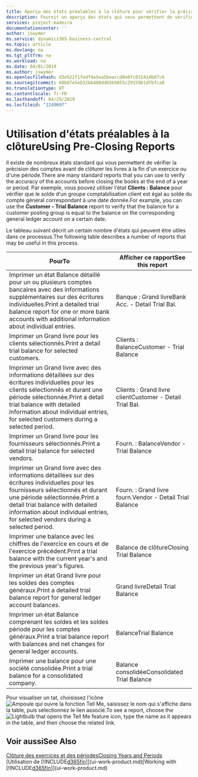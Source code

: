 ```yaml
---
title: Aperçu des états préalables à la clôture pour vérifier la précision de compte | Microsoft Docs
description: Fournit un aperçu des états qui vous permettent de vérifier la précision des comptes avant de clôturer les livres à la fin d'un exercice ou d'une période.
services: project-madeira
documentationcenter: ''
author: jswymer
ms.service: dynamics365-business-central
ms.topic: article
ms.devlang: na
ms.tgt_pltfrm: na
ms.workload: na
ms.date: 04/01/2019
ms.author: jswymer
ms.openlocfilehash: d3e522f1fedf4e5ea5beaccd0e0fc015414b87c6
ms.sourcegitcommit: 60b87e5eb32bb408dd65b9855c29159b1dfbfca8
ms.translationtype: HT
ms.contentlocale: fr-FR
ms.lasthandoff: 04/29/2019
ms.locfileid: "1249697"
---
```

# <a name="using-pre-closing-reports"></a><span data-ttu-id="32087-103">Utilisation d'états préalables à la clôture</span><span class="sxs-lookup"><span data-stu-id="32087-103">Using Pre-Closing Reports</span></span>
<span data-ttu-id="32087-104">Il existe de nombreux états standard qui vous permettent de vérifier la précision des comptes avant de clôturer les livres à la fin d'un exercice ou d'une période.</span><span class="sxs-lookup"><span data-stu-id="32087-104">There are many standard reports that you can use to verify the accuracy of the accounts before closing the books at the end of a year or period.</span></span> <span data-ttu-id="32087-105">Par exemple, vous pouvez utiliser l'état **Clients : Balance** pour vérifier que le solde d'un groupe comptabilisation client est égal au solde du compte général correspondant à une date donnée.</span><span class="sxs-lookup"><span data-stu-id="32087-105">For example, you can use the **Customer - Trial Balance** report to verify that the balance for a customer posting group is equal to the balance on the corresponding general ledger account on a certain date.</span></span>

<span data-ttu-id="32087-106">Le tableau suivant décrit un certain nombre d'états qui peuvent être utiles dans ce processus.</span><span class="sxs-lookup"><span data-stu-id="32087-106">The following table describes a number of reports that may be useful in this process.</span></span>

| <span data-ttu-id="32087-107">Pour</span><span class="sxs-lookup"><span data-stu-id="32087-107">To</span></span> | <span data-ttu-id="32087-108">Afficher ce rapport</span><span class="sxs-lookup"><span data-stu-id="32087-108">See this report</span></span> |
| --- | --- |
| <span data-ttu-id="32087-109">Imprimer un état Balance détaillé pour un ou plusieurs comptes bancaires avec des informations supplémentaires sur des écritures individuelles.</span><span class="sxs-lookup"><span data-stu-id="32087-109">Print a detailed trial balance report for one or more bank accounts with additional information about individual entries.</span></span> |<span data-ttu-id="32087-110">Banque : Grand livre</span><span class="sxs-lookup"><span data-stu-id="32087-110">Bank Acc. - Detail Trial Bal.</span></span> |
| <span data-ttu-id="32087-111">Imprimer un Grand livre pour les clients sélectionnés.</span><span class="sxs-lookup"><span data-stu-id="32087-111">Print a detail trial balance for selected customers.</span></span> |<span data-ttu-id="32087-112">Clients : Balance</span><span class="sxs-lookup"><span data-stu-id="32087-112">Customer - Trial Balance</span></span> |
| <span data-ttu-id="32087-113">Imprimer un Grand livre avec des informations détaillées sur des écritures individuelles pour les clients sélectionnés et durant une période sélectionnée.</span><span class="sxs-lookup"><span data-stu-id="32087-113">Print a detail trial balance with detailed information about individual entries, for selected customers during a selected period.</span></span> |<span data-ttu-id="32087-114">Clients : Grand livre client</span><span class="sxs-lookup"><span data-stu-id="32087-114">Customer - Detail Trial Bal.</span></span> |
| <span data-ttu-id="32087-115">Imprimer un Grand livre pour les fournisseurs sélectionnés.</span><span class="sxs-lookup"><span data-stu-id="32087-115">Print a detail trial balance for selected vendors.</span></span> |<span data-ttu-id="32087-116">Fourn. : Balance</span><span class="sxs-lookup"><span data-stu-id="32087-116">Vendor - Trial Balance</span></span> |
| <span data-ttu-id="32087-117">Imprimer un Grand livre avec des informations détaillées sur des écritures individuelles pour les fournisseurs sélectionnés et durant une période sélectionnée.</span><span class="sxs-lookup"><span data-stu-id="32087-117">Print a detail trial balance with detailed information about individual entries, for selected vendors during a selected period.</span></span> |<span data-ttu-id="32087-118">Fourn. : Grand livre fourn.</span><span class="sxs-lookup"><span data-stu-id="32087-118">Vendor - Detail Trial Balance</span></span> |
| <span data-ttu-id="32087-119">Imprimer une balance avec les chiffres de l'exercice en cours et de l'exercice précédent.</span><span class="sxs-lookup"><span data-stu-id="32087-119">Print a trial balance with the current year's and the previous year's figures.</span></span> |<span data-ttu-id="32087-120">Balance de clôture</span><span class="sxs-lookup"><span data-stu-id="32087-120">Closing Trial Balance</span></span> |
| <span data-ttu-id="32087-121">Imprimer un état Grand livre pour les soldes des comptes généraux.</span><span class="sxs-lookup"><span data-stu-id="32087-121">Print a detailed trial balance report for general ledger account balances.</span></span> |<span data-ttu-id="32087-122">Grand livre</span><span class="sxs-lookup"><span data-stu-id="32087-122">Detail Trial Balance</span></span> |
| <span data-ttu-id="32087-123">Imprimer un état Balance comprenant les soldes et les soldes période pour les comptes généraux.</span><span class="sxs-lookup"><span data-stu-id="32087-123">Print a trial balance report with balances and net changes for general ledger accounts.</span></span> |<span data-ttu-id="32087-124">Balance</span><span class="sxs-lookup"><span data-stu-id="32087-124">Trial Balance</span></span> |
| <span data-ttu-id="32087-125">Imprimer une balance pour une société consolidée.</span><span class="sxs-lookup"><span data-stu-id="32087-125">Print a trial balance for a consolidated company.</span></span> |<span data-ttu-id="32087-126">Balance consolidée</span><span class="sxs-lookup"><span data-stu-id="32087-126">Consolidated Trial Balance</span></span> |

<span data-ttu-id="32087-127">Pour visualiser un tat, choisissez l'icône ![Ampoule qui ouvre la fonction Tell Me](media/ui-search/search_small.png "Dites-moi ce que vous voulez faire"), saisissez le nom qui s'affiche dans la table, puis sélectionnez le lien associé.</span><span class="sxs-lookup"><span data-stu-id="32087-127">To see a report, choose the ![Lightbulb that opens the Tell Me feature](media/ui-search/search_small.png "Tell me what you want to do") icon, type the name as it appears in the table, and then choose the related link.</span></span>

## <a name="see-also"></a><span data-ttu-id="32087-128">Voir aussi</span><span class="sxs-lookup"><span data-stu-id="32087-128">See Also</span></span>
[<span data-ttu-id="32087-129">Clôture des exercices et des périodes</span><span class="sxs-lookup"><span data-stu-id="32087-129">Closing Years and Periods</span></span>](year-close-years-periods.md)  
<span data-ttu-id="32087-130">[Utilisation de [!INCLUDE[d365fin](includes/d365fin_md.md)]](ui-work-product.md)</span><span class="sxs-lookup"><span data-stu-id="32087-130">[Working with [!INCLUDE[d365fin](includes/d365fin_md.md)]](ui-work-product.md)</span></span>

